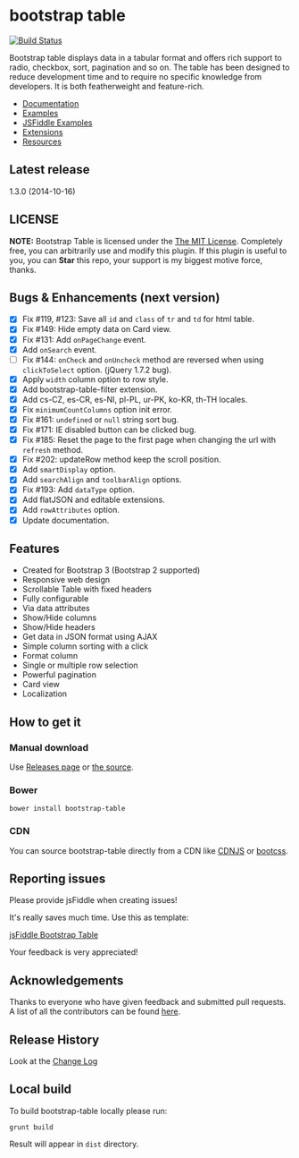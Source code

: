 # bootstrap table

[![Build Status](https://travis-ci.org/wenzhixin/bootstrap-table.png)](https://travis-ci.org/wenzhixin/bootstrap-table)

Bootstrap table displays data in a tabular format and offers rich support to radio, checkbox, sort, pagination and so on. The table has been designed to reduce development time and to require no specific knowledge from developers. It is both featherweight and feature-rich.

* [Documentation](http://wenzhixin.net.cn/p/bootstrap-table/docs/documentation.html)
* [Examples](http://wenzhixin.net.cn/p/bootstrap-table/docs/examples.html)
* [JSFiddle Examples](docs/jsfiddle-examples.md)
* [Extensions](http://wenzhixin.net.cn/p/bootstrap-table/docs/extensions.html)
* [Resources](docs/resources.md)

## Latest release

1.3.0 (2014-10-16)

## LICENSE

**NOTE:** Bootstrap Table is licensed under the [The MIT License](https://github.com/wenzhixin/bootstrap-table/blob/master/LICENSE). Completely free, you can arbitrarily use and modify this plugin. If this plugin is useful to you, you can **Star** this repo, your support is my biggest motive force, thanks.

## Bugs & Enhancements (next version)

- [x] Fix #119, #123: Save all `id` and `class` of `tr` and `td` for html table.
- [x] Fix #149: Hide empty data on Card view.
- [x] Fix #131: Add `onPageChange` event.
- [x] Add `onSearch` event.
- [ ] Fix #144: `onCheck` and `onUncheck` method are reversed when using `clickToSelect` option. (jQuery 1.7.2 bug).
- [x] Apply `width` column option to row style.
- [x] Add bootstrap-table-filter extension.
- [x] Add cs-CZ, es-CR, es-NI, pl-PL, ur-PK, ko-KR, th-TH locales.
- [x] Fix `minimumCountColumns` option init error.
- [x] Fix #161: `undefined` or `null` string sort bug.
- [x] Fix #171: IE disabled button can be clicked bug.
- [x] Fix #185: Reset the page to the first page when changing the url with `refresh` method.
- [x] Fix #202: updateRow method keep the scroll position.
- [x] Add `smartDisplay` option.
- [x] Add `searchAlign` and `toolbarAlign` options.
- [x] Fix #193: Add `dataType` option.
- [x] Add flatJSON and editable extensions.
- [x] Add `rowAttributes` option.
- [x] Update documentation.

## Features

* Created for Bootstrap 3 (Bootstrap 2 supported)
* Responsive web design
* Scrollable Table with fixed headers
* Fully configurable
* Via data attributes
* Show/Hide columns
* Show/Hide headers
* Get data in JSON format using AJAX
* Simple column sorting with a click
* Format column
* Single or multiple row selection
* Powerful pagination
* Card view
* Localization

## How to get it

### Manual download

Use [Releases page](https://github.com/wenzhixin/bootstrap-table/releases) or [the source](https://github.com/wenzhixin/bootstrap-table/archive/master.zip).

### Bower

```
bower install bootstrap-table
```

### CDN

You can source bootstrap-table directly from a CDN like [CDNJS](http://www.cdnjs.com/libraries/bootstrap-table) or [bootcss](http://open.bootcss.com/bootstrap-table/).

## Reporting issues

Please provide jsFiddle when creating issues!

It's really saves much time. Use this as template:

[jsFiddle Bootstrap Table](http://jsfiddle.net/8svjf80g/1/)

Your feedback is very appreciated!

## Acknowledgements

Thanks to everyone who have given feedback and submitted pull requests. A list of all the contributors can be found [here](https://github.com/wenzhixin/bootstrap-table/blob/master/CONTRIBUTORS.md).

## Release History

Look at the [Change Log](https://github.com/wenzhixin/bootstrap-table/blob/master/CHANGELOG.md)

## Local build

To build bootstrap-table locally please run:

```
grunt build
```

Result will appear in `dist` directory.
